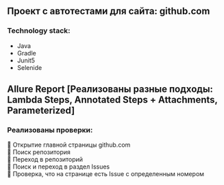 ## Проект с автотестами для сайта: github.com
### Technology stack:
- Java  
- Gradle  
- Junit5  
- Selenide  
## Allure Report [Реализованы разные подходы: Lambda Steps, Annotated Steps + Attachments, Parameterized]  
### Реализованы проверки:    
   :small_blue_diamond: Открытие главной страницы github.com  
   :small_blue_diamond: Поиск репозитория  
   :small_blue_diamond: Переход в репозиторий  
   :small_blue_diamond: Поиск и переход в раздел Issues  
   :small_blue_diamond: Проверка, что на странице есть Issue с определенным номером  
